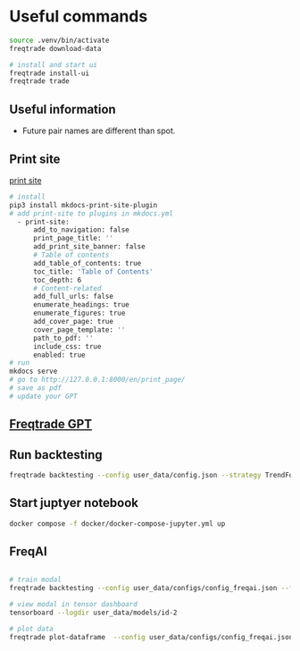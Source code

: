 # Useful commands

```sh
source .venv/bin/activate
freqtrade download-data

# install and start ui
freqtrade install-ui
freqtrade trade
```

## Useful information

- Future pair names are different than spot.

## Print site

[print site](https://timvink.github.io/mkdocs-print-site-plugin/print_page.html)

```sh
# install
pip3 install mkdocs-print-site-plugin
# add print-site to plugins in mkdocs.yml
  - print-site:
      add_to_navigation: false
      print_page_title: ''
      add_print_site_banner: false
      # Table of contents
      add_table_of_contents: true
      toc_title: 'Table of Contents'
      toc_depth: 6
      # Content-related
      add_full_urls: false
      enumerate_headings: true
      enumerate_figures: true
      add_cover_page: true
      cover_page_template: ''
      path_to_pdf: ''
      include_css: true
      enabled: true
# run
mkdocs serve
# go to http://127.0.0.1:8000/en/print_page/
# save as pdf
# update your GPT
```

## [Freqtrade GPT](https://chatgpt.com/g/g-JfyoeJta0-freqtrade-advisor)

## Run backtesting

```sh
freqtrade backtesting --config user_data/config.json --strategy TrendFollowingStrategy
```

## Start juptyer notebook

```sh
docker compose -f docker/docker-compose-jupyter.yml up
```

## FreqAI

```sh

# train modal
freqtrade backtesting --config user_data/configs/config_freqai.json --freqaimodel LightGBMRegressor  --strategy FreqaiExampleStrategy --timerange 20240601-20240701

# view modal in tensor dashboard
tensorboard --logdir user_data/models/id-2

# plot data
freqtrade plot-dataframe  --config user_data/configs/config_freqai.json --freqaimodel LightGBMRegressor  --strategy FreqaiExampleStrategy --timerange 20240615-20240701
```

